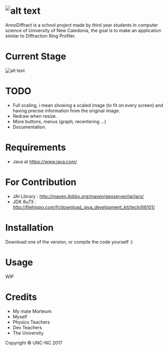 ![alt text](https://img4.hostingpics.net/pics/515212AnnoDiffract.png)
=======================

AnnoDiffract is a school project made by third year students in computer science of University of New Caledonia, the goal is to make an application similar to Diffraction Ring Profiler.

Current Stage
=============

![alt text](https://img15.hostingpics.net/pics/232574annodiffract.jpg)

TODO
=============
- Full scaling, i mean showing a scaled image (to fit on every screen) and having precise information from the original image.
- Redraw when resize.
- More buttons, menus (graph, recentering ...)
- Documentation.

Requirements
============

* Java at https://www.java.com/

For Contribution
================

- JAI Library : http://maven.ibiblio.org/maven/geoserver/jai/jars/
- JDK 8u73 : http://filehippo.com/fr/download_java_development_kit/tech/66101/

Installation
============

Download one of the version, or compile the code yourself :)

Usage
=====

WIP

Credits
=======

* My mate Morteum
* Myself
* Physics Teachers
* Dev Teachers
* The University

Copyright © UNC-NC 2017
